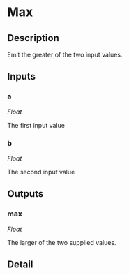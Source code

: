 # Max

## Description
Emit the greater of the two input values.

## Inputs
### a

*Float*

The first input value

### b

*Float*

The second input value

## Outputs
### max

*Float*

The larger of the two supplied values.

## Detail

